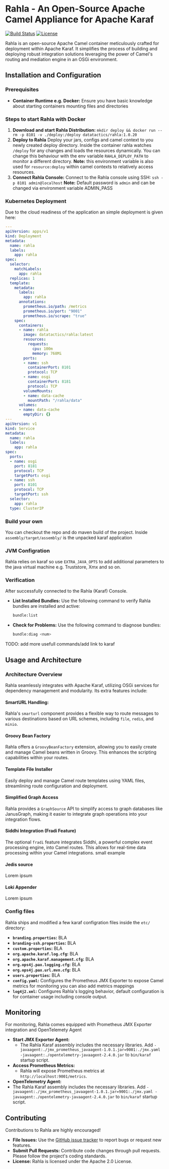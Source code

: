 # Rahla - An Open-Source Apache Camel Appliance for Apache Karaf

[![Build Status](https://github.com/dttctcs/rahla/actions/workflows/build.yaml/badge.svg)](https://github.com/dttctcs/rahla/actions/workflows/build.yaml)
[![License](https://img.shields.io/badge/license-Apache%202.0-green)](https://github.com/dttctcs/rahla/blob/main/LICENSE)

Rahla is an open-source Apache Camel container meticulously crafted for deployment within Apache Karaf. It simplifies the process of building and deploying robust integration solutions leveraging the power of Camel's routing and mediation engine in an OSGi environment. 



## Installation and Configuration

### Prerequisites

- **Container Runtime e.g. Docker:** Ensure you have basic knowledge about starting containers mounting files and directories

### Steps to start Rahla with Docker

1. **Download and start Rahla Distribution:**  ```mkdir deploy && docker run --rm -p 8101 -v ./deploy:/deploy datatactics/rahla:1.0.20 ```
2. **Deploy to Rahla** Deploy your jars, configs and camel context to you newly created deploy directory. Inside the container rahla watches ```/deploy``` for any changes and loads the resources dynamically. You can change this behaviour with the env variable ```RAHLA_DEPLOY_PATH``` to monitor a different directory. **Note:** this environment variable is also used for ```resource:deploy``` within camel contexts to relatively access resources.
3. **Connect Rahla Console:** Connect to the Rahla console using SSH: ```ssh -p 8101 admin@localhost```  **Note:** Default password is ```admin``` and  can be changed via environment variable ADMIN_PASS


### Kubernetes Deployment
Due to the cloud readiness of the application an simple deployment is given here:
```yaml
---
apiVersion: apps/v1
kind: Deployment
metadata:
  name: rahla
  labels:
    app: rahla
spec:
  selector:
    matchLabels:
      app: rahla
  replicas: 1
  template:
    metadata:
      labels:
        app: rahla
      annotations:
        prometheus.io/path: /metrics
        prometheus.io/port: "9001"
        prometheus.io/scrape: "true"
    spec:
      containers:
      - name: rahla
        image: datatactics/rahla:latest
        resources:
          requests:
            cpu: 100m
            memory: 768Mi
        ports:
        - name: ssh
          containerPort: 8101
          protocol: TCP
        - name: osgi
          containerPort: 8181
          protocol: TCP
        volumeMounts:
        - name: data-cache
          mountPath: "/rahla/data"
      volumes:
      - name: data-cache
        emptyDir: {}
---
apiVersion: v1
kind: Service
metadata:
  name: rahla
  labels:
    app: rahla
spec:
  ports:
  - name: osgi
    port: 8181
    protocol: TCP
    targetPort: osgi
  - name: ssh
    port: 8101
    protocol: TCP
    targetPort: ssh
  selector:
    app: rahla
  type: ClusterIP

```

### Build your own
You can checkout the repo and do maven build of the project. Inside ```assembly/target/assembly/``` is the unpacked karaf application 


### JVM Configration
Rahla relies on karaf so use  ```EXTRA_JAVA_OPTS``` to add additional parameters to the java virtual machine e.g. Truststore, Xmx and so on.


### Verification
After successfully connected to the Rahla (Karaf) Console.

- **List Installed Bundles:** Use the following command to verify Rahla bundles are installed and active:

  ```bash
  bundle:list 
  ```
- **Check for Problems:** Use the following command to diagnose bundles:

  ```bash
  bundle:diag <num> 
  ```
TODO: add more usefull commands/add link to karaf

## Usage and Architecture

### Architecture Overview

Rahla seamlessly integrates with Apache Karaf, utilizing OSGi services for dependency management and modularity. Its extra features include: 

####  SmartURL Handling:

Rahla's `smarturl` component provides a flexible way to route messages to various destinations based on URL schemes, including `file`, `redis`, and `minio`.

#### Groovy Bean Factory 
Rahla offers a `GroovyBeanFactory` extension, allowing you to easily create and manage Camel beans written in Groovy. This enhances the scripting capabilities within your routes.

#### Template File Installer 
Easily deploy and manage Camel route templates using YAML files, streamlining route configuration and deployment.

#### Simplified Graph Access 
Rahla provides a `GraphSource` API to simplify access to graph databases like JanusGraph, making it easier to integrate graph operations into your integration flows. 

#### Siddhi Integration (Fradi Feature)
The optional `fradi` feature integrates Siddhi, a powerful complex event processing engine, into Camel routes. This allows for real-time data processing within your Camel integrations. small example

#### Jedis source
Lorem ipsum

#### Loki Appender
Lorem ipsum

### Config files
Rahla ships and modified a few karaf configration files inside the `etc/` directory:
- **`branding.properties`:** BLA
- **`branding-ssh.properties`:** BLA
- **`custom.properties`:** BLA
- **`org.apache.karaf.log.cfg`:** BLA
- **`org.apache.karaf.management.cfg`:** BLA
- **`org.ops4j.pax.logging.cfg`:** BLA
- **`org.ops4j.pax.url.mvn.cfg`:** BLA
- **`users.properties`:** BLA
- **`config.yaml`:**  Configures the Prometheus JMX Exporter to expose Camel metrics for monitoring you can also add metrics mappings
- **`log4j2.xml`:** Configures Rahla's logging behavior, default configuration is for container usage including console output.

## Monitoring

For monitoring, Rahla comes equipped with Prometheus JMX Exporter integration and OpenTelemety Agent

- **Start JMX Exporter Agent:**  
   - The Rahla Karaf assembly includes the necessary libraries. Add `-javaagent:./jmx_prometheus_javaagent-1.0.1.jar=9001:./jmx.yaml -javaagent:./opentelemetry-javaagent-2.4.0.jar` to `bin/karaf` startup script.
- **Access Prometheus Metrics:**  
   - Rahla will expose Prometheus metrics at `http://localhost:9001/metrics`. 
- **OpenTelemetry Agent:** 
- The Rahla Karaf assembly includes the necessary libraries. Add `-javaagent:./jmx_prometheus_javaagent-1.0.1.jar=9001:./jmx.yaml -javaagent:./opentelemetry-javaagent-2.4.0.jar` to `bin/karaf` startup script.

## Contributing

Contributions to Rahla are highly encouraged! 

- **File Issues:** Use the [GitHub issue tracker](https://github.com/dttctcs/rahla/issues) to report bugs or request new features.
- **Submit Pull Requests:**  Contribute code changes through pull requests. Please follow the project's coding standards.
- **License:** Rahla is licensed under the Apache 2.0 License.
